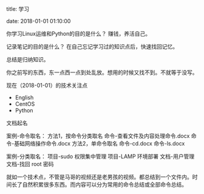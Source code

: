 title: 学习

date: 2018-01-01 01:10:00

你学习Linux运维和Python的目的是什么？
赚钱，养活自己。

记录笔记的目的是什么？
在自己忘记学习过的知识点后，快速找回记忆。

总结是归纳知识。

你之前写的东西，东一点西一点到处乱放。想用的时候又找不到。不就等于没写。

现在（2018-01-01）的技术关注点

- English
- CentOS
- Python

文档起名

案例-命令取名：
方法1，按命令分类取名
	命令-查看文件及内容处理命令.docx
	命令-基础网络操作命令.docx
方法2，单命令取名
	命令-cd.docx
	命令-ls.docx

案例-分类取名：
	项目-sudo 权限集中管理
	项目-LAMP 环境部署
	文档-用户管理
	文档-找回 root 密码
	
就如一个技术点，不管是马哥的视频还是老男孩的视频。都总结到一个文件内。时间长了自然积累很多东西。而内容可以分为常用的命令总结或全部命令总结。

